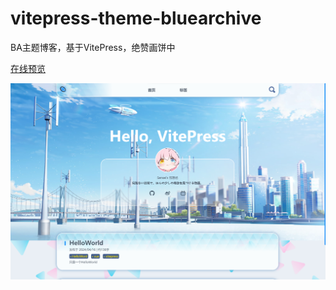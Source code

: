 # vitepress-theme-bluearchive

BA主题博客，基于VitePress，绝赞画饼中

[在线预览](https://alittfre.github.io/)

![preview](./preview.png)


